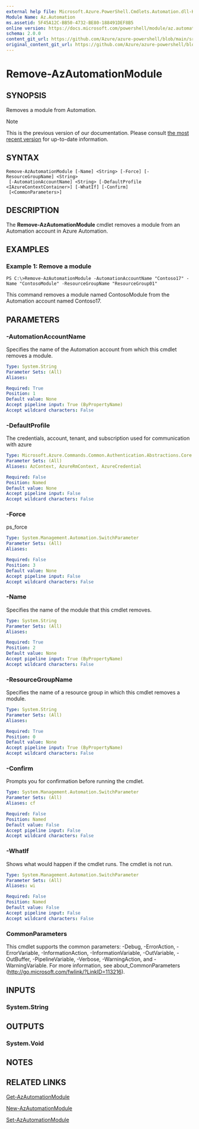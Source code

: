 ```yaml
---
external help file: Microsoft.Azure.PowerShell.Cmdlets.Automation.dll-Help.xml
Module Name: Az.Automation
ms.assetid: 5F45A12C-BB50-4732-BE80-188491DEF8B5
online version: https://docs.microsoft.com/powershell/module/az.automation/remove-azautomationmodule
schema: 2.0.0
content_git_url: https://github.com/Azure/azure-powershell/blob/main/src/Automation/Automation/help/Remove-AzAutomationModule.md
original_content_git_url: https://github.com/Azure/azure-powershell/blob/main/src/Automation/Automation/help/Remove-AzAutomationModule.md
---
```


# Remove-AzAutomationModule

## SYNOPSIS
Removes a module from Automation.

> [!NOTE]
>This is the previous version of our documentation. Please consult [the most recent version](/powershell/module/az.automation/remove-azautomationmodule) for up-to-date information.

## SYNTAX

```
Remove-AzAutomationModule [-Name] <String> [-Force] [-ResourceGroupName] <String>
 [-AutomationAccountName] <String> [-DefaultProfile <IAzureContextContainer>] [-WhatIf] [-Confirm]
 [<CommonParameters>]
```

## DESCRIPTION
The **Remove-AzAutomationModule** cmdlet removes a module from an Automation account in Azure Automation.

## EXAMPLES

### Example 1: Remove a module
```
PS C:\>Remove-AzAutomationModule -AutomationAccountName "Contoso17" -Name "ContosoModule" -ResourceGroupName "ResourceGroup01"
```

This command removes a module named ContosoModule from the Automation account named Contoso17.

## PARAMETERS

### -AutomationAccountName
Specifies the name of the Automation account from which this cmdlet removes a module.

```yaml
Type: System.String
Parameter Sets: (All)
Aliases:

Required: True
Position: 1
Default value: None
Accept pipeline input: True (ByPropertyName)
Accept wildcard characters: False
```

### -DefaultProfile
The credentials, account, tenant, and subscription used for communication with azure

```yaml
Type: Microsoft.Azure.Commands.Common.Authentication.Abstractions.Core.IAzureContextContainer
Parameter Sets: (All)
Aliases: AzContext, AzureRmContext, AzureCredential

Required: False
Position: Named
Default value: None
Accept pipeline input: False
Accept wildcard characters: False
```

### -Force
ps_force

```yaml
Type: System.Management.Automation.SwitchParameter
Parameter Sets: (All)
Aliases:

Required: False
Position: 3
Default value: None
Accept pipeline input: False
Accept wildcard characters: False
```

### -Name
Specifies the name of the module that this cmdlet removes.

```yaml
Type: System.String
Parameter Sets: (All)
Aliases:

Required: True
Position: 2
Default value: None
Accept pipeline input: True (ByPropertyName)
Accept wildcard characters: False
```

### -ResourceGroupName
Specifies the name of a resource group in which this cmdlet removes a module.

```yaml
Type: System.String
Parameter Sets: (All)
Aliases:

Required: True
Position: 0
Default value: None
Accept pipeline input: True (ByPropertyName)
Accept wildcard characters: False
```

### -Confirm
Prompts you for confirmation before running the cmdlet.

```yaml
Type: System.Management.Automation.SwitchParameter
Parameter Sets: (All)
Aliases: cf

Required: False
Position: Named
Default value: False
Accept pipeline input: False
Accept wildcard characters: False
```

### -WhatIf
Shows what would happen if the cmdlet runs.
The cmdlet is not run.

```yaml
Type: System.Management.Automation.SwitchParameter
Parameter Sets: (All)
Aliases: wi

Required: False
Position: Named
Default value: False
Accept pipeline input: False
Accept wildcard characters: False
```

### CommonParameters
This cmdlet supports the common parameters: -Debug, -ErrorAction, -ErrorVariable, -InformationAction, -InformationVariable, -OutVariable, -OutBuffer, -PipelineVariable, -Verbose, -WarningAction, and -WarningVariable. For more information, see about_CommonParameters (http://go.microsoft.com/fwlink/?LinkID=113216).

## INPUTS

### System.String

## OUTPUTS

### System.Void

## NOTES

## RELATED LINKS

[Get-AzAutomationModule](./Get-AzAutomationModule.md)

[New-AzAutomationModule](./New-AzAutomationModule.md)

[Set-AzAutomationModule](./Set-AzAutomationModule.md)


